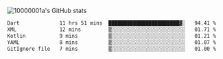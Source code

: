 ![10000001a's GitHub stats](https://github-readme-stats.vercel.app/api?username=10000001a&show_icons=true&theme=onedark&count_private=true)

<!-- [![Top Langs](https://github-readme-stats.vercel.app/api/top-langs/?username=10000001a&layout=compact&theme=onedark&langs_count=5)](https://github.com/anuraghazra/github-readme-stats) -->
<!--
**10000001a/10000001a** is a ✨ _special_ ✨ repository because its `README.md` (this file) appears on your GitHub profile.

Here are some ideas to get you started:

- 🔭 I’m currently working on ...
- 🌱 I’m currently learning ...
- 👯 I’m looking to collaborate on ...
- 🤔 I’m looking for help with ...
- 💬 Ask me about ...
- 📫 How to reach me: ...
- 😄 Pronouns: ...
- ⚡ Fun fact: ...
-->

<!--START_SECTION:waka-->

```txt
Dart             11 hrs 51 mins  ███████████████████████▓░   94.41 %
XML              12 mins         ▒░░░░░░░░░░░░░░░░░░░░░░░░   01.71 %
Kotlin           9 mins          ▒░░░░░░░░░░░░░░░░░░░░░░░░   01.21 %
YAML             8 mins          ▒░░░░░░░░░░░░░░░░░░░░░░░░   01.07 %
GitIgnore file   7 mins          ▒░░░░░░░░░░░░░░░░░░░░░░░░   01.00 %
```

<!--END_SECTION:waka-->
